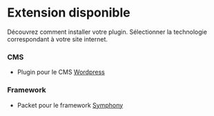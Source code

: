 # Extension disponible

Découvrez comment installer votre plugin. Sélectionner la technologie
correspondant à votre site internet.

### CMS

- Plugin pour le CMS [Wordpress](./cms/wordpress.md)

### Framework

- Packet pour le framework [Symphony](./frameworks/symfony.md)
